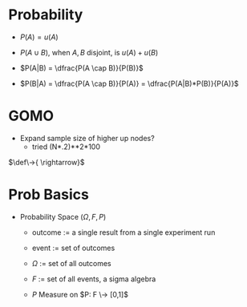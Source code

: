 
# Probability
* $P(A) = u(A)$
* $P(A \cup B)$, when $A,B$ disjoint, is $u(A)+u(B)$
* $P(A|B) = \dfrac{P(A \cap B)}{P(B)}$

* $P(B|A) = \dfrac{P(A \cap B)}{P(A)} = \dfrac{P(A|B)*P(B)}{P(A)}$

# GOMO
* Expand sample size of higher up nodes?
  * tried (N*.2)**2*100

$\def\->{ \rightarrow}$

# Prob Basics
* Probability Space $(\Omega, F, P)$
  * outcome :=  a single result from a single experiment run
  * event := set of outcomes
  * $\Omega$ := set of all outcomes
  * $F$ := set of all events, a sigma algebra


  * $P$ Measure on $P: F \-> [0,1]$

